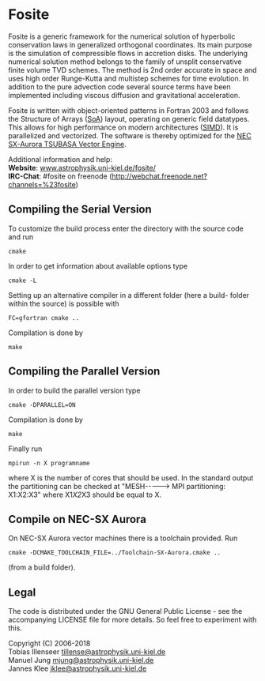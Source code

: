 # Fosite

Fosite is a generic framework for the numerical solution of hyperbolic conservation
laws in generalized orthogonal coordinates. Its main purpose is the simulation of
compressible flows in accretion disks. The underlying numerical solution method
belongs to the family of unsplit conservative finite volume TVD schemes. The method
is 2nd order accurate in space and uses high order Runge-Kutta and multistep schemes
for time evolution. In addition to the pure advection code several source terms have
been implemented including viscous diffusion and gravitational acceleration.

Fosite is written with object-oriented patterns in Fortran 2003 and follows the
Structure of Arrays ([SoA](https://en.wikipedia.org/wiki/AOS_and_SOA)) layout,
operating on generic field datatypes. This allows for high performance on
modern architectures ([SIMD](https://en.wikipedia.org/wiki/SIMD)). It is parallelized
and vectorized. The software is thereby optimized for the [NEC SX-Aurora
TSUBASA Vector Engine](https://www.nec.com/en/global/solutions/hpc/sx/vector_engine.html).

Additional information and help:  
**Website**: www.astrophysik.uni-kiel.de/fosite/  
**IRC-Chat**: #fosite on freenode (http://webchat.freenode.net?channels=%23fosite)


## Compiling the Serial Version
To customize the build process enter the directory with the source code
and run

    cmake

In order to get information about available options type

    cmake -L

Setting up an alternative compiler in a different folder (here a build-
folder within the source) is possible with

    FC=gfortran cmake ..

Compilation is done by

    make

## Compiling the Parallel Version
In order to build the parallel version type

    cmake -DPARALLEL=ON

Compilation is done by

    make

Finally run

    mpirun -n X programname

where X is the number of cores that should be used. In the standard output
the partitioning can be checked at "MESH-----> MPI partitioning: X1:X2:X3" where
X1*X2*X3 should be equal to X.


## Compile on NEC-SX Aurora
On NEC-SX Aurora vector machines there is a toolchain provided. Run

    cmake -DCMAKE_TOOLCHAIN_FILE=../Toolchain-SX-Aurora.cmake ..

(from a build folder).

## Legal

The code is distributed under the GNU General Public License - see the
accompanying LICENSE file for more details. So feel free to experiment
with this.

Copyright (C) 2006-2018  
Tobias Illenseer <tillense@astrophysik.uni-kiel.de>  
Manuel Jung <mjung@astrophysik.uni-kiel.de>  
Jannes Klee <jklee@astrophysik.uni-kiel.de>  
